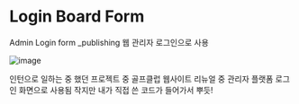 # Login Board Form

Admin Login form _publishing
웹 관리자 로그인으로 사용

![image](https://user-images.githubusercontent.com/66785214/99824356-f6c41100-2b98-11eb-9945-4320988534d8.png)

인턴으로 일하는 중 했던 프로젝트 중 골프클럽 웹사이트 리뉴얼 중 관리자 플랫폼 로그인 화면으로 사용됨
작지만 내가 직접 쓴 코드가 들어가서 뿌듯!
